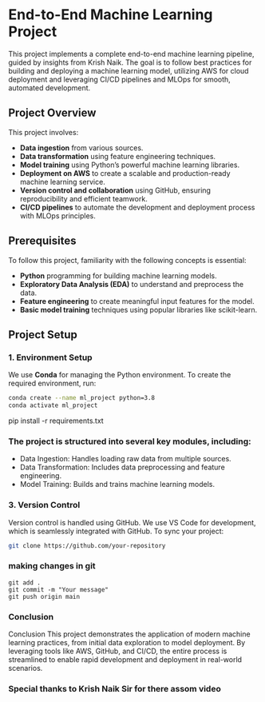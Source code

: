 # End-to-End Machine Learning Project

This project implements a complete end-to-end machine learning pipeline, guided by insights from Krish Naik. The goal is to follow best practices for building and deploying a machine learning model, utilizing AWS for cloud deployment and leveraging CI/CD pipelines and MLOps for smooth, automated development.

## Project Overview
This project involves:
- **Data ingestion** from various sources.
- **Data transformation** using feature engineering techniques.
- **Model training** using Python’s powerful machine learning libraries.
- **Deployment on AWS** to create a scalable and production-ready machine learning service.
- **Version control and collaboration** using GitHub, ensuring reproducibility and efficient teamwork.
- **CI/CD pipelines** to automate the development and deployment process with MLOps principles.

## Prerequisites
To follow this project, familiarity with the following concepts is essential:
- **Python** programming for building machine learning models.
- **Exploratory Data Analysis (EDA)** to understand and preprocess the data.
- **Feature engineering** to create meaningful input features for the model.
- **Basic model training** techniques using popular libraries like scikit-learn.

## Project Setup

### 1. Environment Setup
We use **Conda** for managing the Python environment. To create the required environment, run:
```bash
conda create --name ml_project python=3.8
conda activate ml_project
```
pip install -r requirements.txt

### The project is structured into several key modules, including:
- Data Ingestion: Handles loading raw data from multiple sources.
- Data Transformation: Includes data preprocessing and feature engineering.
- Model Training: Builds and trains machine learning models.

### 3. Version Control
Version control is handled using GitHub. We use VS Code for development, which is seamlessly integrated with GitHub. To sync your project:
```bash
git clone https://github.com/your-repository
```

### making changes in git
```
git add .
git commit -m "Your message"
git push origin main
```

### Conclusion

Conclusion
This project demonstrates the application of modern machine learning practices, from initial data exploration to model deployment. By leveraging tools like AWS, GitHub, and CI/CD, the entire process is streamlined to enable rapid development and deployment in real-world scenarios.

### Special thanks to Krish Naik Sir for there assom video


